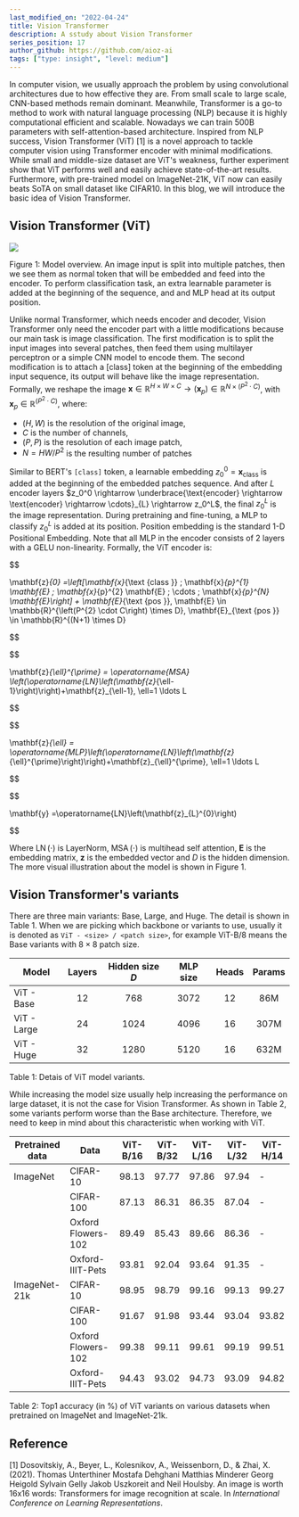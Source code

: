```yaml
---
last_modified_on: "2022-04-24"
title: Vision Transformer
description: A sstudy about Vision Transformer
series_position: 17 
author_github: https://github.com/aioz-ai
tags: ["type: insight", "level: medium"]
---
```


In computer vision, we usually approach the problem by using convolutional architectures due to how effective they are. From small scale to large scale, CNN-based methods remain dominant. Meanwhile, Transformer is a go-to method to work with natural language processing (NLP) because it is highly computational efficient and scalable. Nowadays we can train 500B parameters with self-attention-based architecture. Inspired from NLP success, Vision Transformer (ViT) [1] is a novel approach to tackle computer vision using Transformer encoder with minimal modifications. While small and middle-size dataset are ViT's weakness, further experiment show that ViT performs well and easily achieve state-of-the-art results. Furthermore, with pre-trained model on ImageNet-21K, ViT now can easily beats SoTA on small dataset like CIFAR10. In this blog, we will introduce the basic idea of Vision Transformer.    

## Vision Transformer (ViT) 

![](https://vision.aioz.io/f/d2990be8752f4bf7b778/?dl=1)

Figure 1: Model overview. An image input is split into multiple patches, then we see them as normal token that will be embedded and feed into the encoder. To perform classification task, an extra learnable parameter is added at the beginning of the sequence, and and MLP head at its output position.

Unlike normal Transformer, which needs encoder and decoder, Vision Transformer only need the encoder part with a little modifications because our main task is image classification. The first modification is to split the input images into several patches, then feed them using multilayer perceptron or a simple CNN model to encode them. The second modification is to attach a [class] token at the beginning of the embedding input sequence, its output will behave like the image representation. Formally, we reshape the image $\mathbf{x} \in \mathbb{R}^ {H \times W \times C} \rightarrow (\mathbf{x}_{p}) \in \mathbb{R}^{N \times\left(P^{2} \cdot C\right)}$, with $\mathbf{x}_{p} \in \mathbb{R}^{\left(P^{2} \cdot C\right)}$, where:

- $(H, W)$ is the resolution of the original image, 
- $C$ is the number of channels, 
- $(P, P)$ is the resolution of each image patch, 
- $N=H W / P^{2}$ is the resulting number of patches

Similar to BERT's `[class]` token, a learnable embedding $z_0^0 = \mathbf{x}_{\text{class}}$ is added at the beginning of the embedded patches sequence. And after $L$ encoder layers $z_0^0 \rightarrow \underbrace{\text{encoder} \rightarrow \text{encoder} \rightarrow \cdots}_{L} \rightarrow z_0^L$, the final $z_0^L$ is the image representation. During pretraining and fine-tuning, a MLP to classify $z_0^L$ is added at its position. Position embedding is the standard 1-D Positional Embedding. Note that all MLP in the encoder consists of 2 layers with a GELU non-linearity. 
Formally, the ViT encoder is: 


$$

\mathbf{z}_{0} =\left[\mathbf{x}_{\text {class }} ; \mathbf{x}_{p}^{1} \mathbf{E} ; \mathbf{x}_{p}^{2} \mathbf{E} ; \cdots ; \mathbf{x}_{p}^{N} \mathbf{E}\right] + \mathbf{E}_{\text {pos }}, \mathbf{E} \in \mathbb{R}^{\left(P^{2} \cdot C\right) \times D}, \mathbf{E}_{\text {pos }} \in \mathbb{R}^{(N+1) \times D}

$$

$$

\mathbf{z}_{\ell}^{\prime} = \operatorname{MSA} \left(\operatorname{LN}\left(\mathbf{z}_{\ell-1}\right)\right)+\mathbf{z}_{\ell-1}, \ell=1 \ldots L 

$$

$$

\mathbf{z}_{\ell} = \operatorname{MLP}\left(\operatorname{LN}\left(\mathbf{z}_{\ell}^{\prime}\right)\right)+\mathbf{z}_{\ell}^{\prime}, \ell=1 \ldots L 

$$

$$

\mathbf{y} =\operatorname{LN}\left(\mathbf{z}_{L}^{0}\right)

$$

Where $\operatorname{LN} (\cdot)$ is LayerNorm, $\operatorname{MSA}(\cdot)$ is multihead self attention, $\mathbf{E}$ is the embedding matrix, $\mathbf{z}$ is the embedded vector and $D$ is the hidden dimension. The more visual illustration about the model is shown in Figure 1. 

## Vision Transformer's variants 

There are three main variants: Base, Large, and Huge. The detail is shown in Table 1. When we are picking which backbone or variants to use, usually it is denoted as `ViT - <size> / <patch size>`, for example ViT-B/8 means the Base variants with $8 \times 8$ patch size.

| Model       | Layers | Hidden size $D$ | MLP size | Heads | Params |
| ----------- | :----: | :-------------: | :------: | :---: | :----: |
| ViT - Base  |   12   |       768       |   3072   |  12   |  86M   |
| ViT - Large |   24   |      1024       |   4096   |  16   |  307M  |
| ViT - Huge  |   32   |      1280       |   5120   |  16   |  632M  |

Table 1: Detais of ViT model variants.

While increasing the model size usually help increasing the performance on large dataset, it is not the case for Vision Transformer. As shown in Table 2, some variants perform worse than the Base architecture. Therefore, we need to keep in mind about this characteristic when working with ViT. 

| Pretrained data | Data               | ViT-B/16 | ViT-B/32 | ViT-L/16 | ViT-L/32 | ViT-H/14 |
| --------------- | ------------------ | -------- | -------- | -------- | -------- | -------- |
| ImageNet        | CIFAR-10           | 98.13    | 97.77    | 97.86    | 97.94    | -        |
|                 | CIFAR-100          | 87.13    | 86.31    | 86.35    | 87.04    | -        |
|                 | Oxford Flowers-102 | 89.49    | 85.43    | 89.66    | 86.36    | -        |
|                 | Oxford-IIIT-Pets   | 93.81    | 92.04    | 93.64    | 91.35    | -        |
| ImageNet-21k    | CIFAR-10           | 98.95    | 98.79    | 99.16    | 99.13    | 99.27    |
|                 | CIFAR-100          | 91.67    | 91.98    | 93.44    | 93.04    | 93.82    |
|                 | Oxford Flowers-102 | 99.38    | 99.11    | 99.61    | 99.19    | 99.51    |
|                 | Oxford-IIIT-Pets   | 94.43    | 93.02    | 94.73    | 93.09    | 94.82    |

Table 2: Top1 accuracy (in %) of ViT variants on various datasets when pretrained on ImageNet and ImageNet-21k.



## Reference 

[1] Dosovitskiy, A., Beyer, L.,  Kolesnikov, A., Weissenborn, D., & Zhai, X. (2021). Thomas  Unterthiner Mostafa Dehghani Matthias Minderer Georg Heigold Sylvain  Gelly Jakob Uszkoreit and Neil Houlsby. An image is worth 16x16 words:  Transformers for image recognition at scale. In *International Conference on Learning Representations*.
